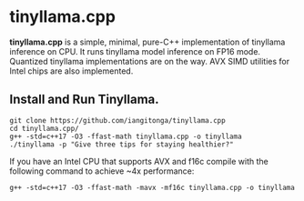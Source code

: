# tinyllama.cpp
**tinyllama.cpp** is a simple, minimal, pure-C++ implementation of tinyllama inference on CPU. It runs tinyllama
model inference on FP16 mode. Quantized tinyllama implementations are on the way.
AVX SIMD utilities for Intel chips are also implemented.


## Install and Run Tinyllama.
```
git clone https://github.com/iangitonga/tinyllama.cpp
cd tinyllama.cpp/
g++ -std=c++17 -O3 -ffast-math tinyllama.cpp -o tinyllama
./tinyllama -p "Give three tips for staying healthier?"
```

If you have an Intel CPU that supports AVX and f16c compile with the following
 command to achieve ~4x performance:

```
g++ -std=c++17 -O3 -ffast-math -mavx -mf16c tinyllama.cpp -o tinyllama
```
